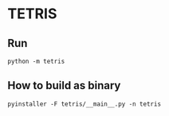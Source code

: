 TETRIS
======


Run
---

```
python -m tetris
```


How to build as binary
----------------------

```
pyinstaller -F tetris/__main__.py -n tetris
```
